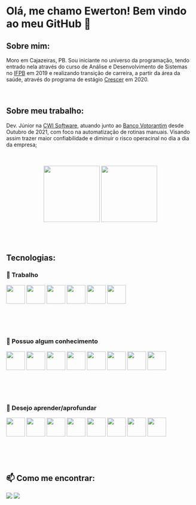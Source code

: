 # Olá, me chamo Ewerton! Bem vindo ao meu GitHub 👋
## Sobre mim:
Moro em Cajazeiras, PB. Sou iniciante no universo da programação, tendo entrado nela através do curso de Análise e Desenvolvimento de Sistemas no <a href='https://ifpb.edu.br/'>IFPB</a> em 2019 e realizando transição de carreira, a partir da área da saúde, através do programa de estágio <a href='https://crescer.cwi.com.br/'>Crescer</a> em 2020.
<br><br><br>
## Sobre meu trabalho:
Dev. Júnior na <a href='https://cwi.com.br/'>CWI Software</a>, atuando junto ao <a href='https://www.bv.com.br/'>Banco Votorantim</a> desde  Outubro de 2021, com foco na automatização de rotinas manuais. Visando assim trazer maior confiabilidade e diminuir o risco operacinal no dia a dia da empresa;
<br><br><br>
<div align='center'>
  <img height="150" src="https://github-readme-stats.vercel.app/api?username=ewertonmac&show_icons=true" />  <img height="150" src="https://github-readme-stats.vercel.app/api/top-langs/?username=ewertonmac&layout=compact" />
</div>
<br><br><br>

## Tecnologias:
### 🔭 Trabalho

<a href="https://git-scm.com/" target="_blank" title="Git"><img height="50" src="https://cdn.jsdelivr.net/gh/devicons/devicon/icons/git/git-original.svg" /></a>
<a href="https://bitbucket.org/" target="_blank" title="Bitbucket"><img height="50" src="https://cdn.jsdelivr.net/gh/devicons/devicon/icons/bitbucket/bitbucket-original-wordmark.svg" /></a>
<a href="https://docs.oracle.com/en/java/" target="_blank" title="Java"><img height="50" src="https://cdn.jsdelivr.net/gh/devicons/devicon/icons/java/java-original-wordmark.svg" /></a>
<a href="https://spring.io/" target="_blank" title="Spring framework"><img height="50" src="https://cdn.jsdelivr.net/gh/devicons/devicon/icons/spring/spring-original-wordmark.svg" /></a>
<a href="https://learn.microsoft.com/pt-br/sql" target="_blank" title="Microsoft SQL Server"><img height="50" src="https://cdn.jsdelivr.net/gh/devicons/devicon/icons/microsoftsqlserver/microsoftsqlserver-plain-wordmark.svg" /></a>
<a href="https://www.atlassian.com/br/software/jira" target="_blank" title="Jira"><img height="50" src="https://cdn.jsdelivr.net/gh/devicons/devicon/icons/jira/jira-original-wordmark.svg" /></a>

          
<br><br><br>
### 🚀 Possuo algum conhecimento
<a href="https://developer.mozilla.org/pt-BR/docs/Web/HTML" target="_blank" title="HTML5"><img height="50" src="https://cdn.jsdelivr.net/gh/devicons/devicon/icons/html5/html5-original-wordmark.svg" /></a>
<a href="https://developer.mozilla.org/pt-BR/docs/Web/CSS" target="_blank" title="CSS3"><img height="50" src="https://cdn.jsdelivr.net/gh/devicons/devicon/icons/css3/css3-original-wordmark.svg" /></a>
<a href="https://developer.mozilla.org/pt-BR/docs/Web/JavaScript" target="_blank" title="Javascript"><img height="50" src="https://cdn.jsdelivr.net/gh/devicons/devicon/icons/javascript/javascript-original.svg" /></a>
<a href="https://nodejs.org/en/docs/" target="_blank" title="Node.js"><img height="50" src="https://cdn.jsdelivr.net/gh/devicons/devicon/icons/nodejs/nodejs-original.svg" /></a>
<a href="https://pt-br.reactjs.org/" target="_blank" title="React"><img height="50" src="https://cdn.jsdelivr.net/gh/devicons/devicon/icons/react/react-original-wordmark.svg" /></a>
<a href="https://angular.io/docs" target="_blank" title="Angular"><img height="50" src="https://cdn.jsdelivr.net/gh/devicons/devicon/icons/angularjs/angularjs-original.svg" /></a>
<a href="https://www.postgresql.org/docs/" target="_blank" title="PostgreSQL"><img height="50" src="https://cdn.jsdelivr.net/gh/devicons/devicon/icons/postgresql/postgresql-plain.svg" /></a>
<a href="https://devcenter.heroku.com/categories/reference" target="_blank" title="Heroku"><img height="50" src="https://cdn.jsdelivr.net/gh/devicons/devicon/icons/heroku/heroku-original-wordmark.svg" /></a>
          
<br><br><br>
### 🌱 Desejo aprender/aprofundar

<a href="https://kubernetes.io/pt-br/docs/home/" target="_blank" title="Kubernetes"><img height="50" src="https://cdn.jsdelivr.net/gh/devicons/devicon/icons/kubernetes/kubernetes-plain-wordmark.svg" /></a>
<a href="https://cloud.google.com/docs?hl=pt-br" target="_blank" title="Google Cloud"><img height="50" src="https://cdn.jsdelivr.net/gh/devicons/devicon/icons/googlecloud/googlecloud-original.svg" /></a>
<a href="https://www.rabbitmq.com/" title="RabbitMQ"><img height="50" src="https://cdn.cdnlogo.com/logos/r/32/rabbitmq.svg" /></a>
<a href="https://kafka.apache.org/" target="_blank" title="Apache kafka"><img height="50" src="https://upload.wikimedia.org/wikipedia/commons/0/05/Apache_kafka.svg" /></a>
<a href="https://redis.io/docs/" target="_blank" title="Redis"><img height="50" src="https://cdn.jsdelivr.net/gh/devicons/devicon/icons/redis/redis-original-wordmark.svg" /></a>
<a href="https://cassandra.apache.org/doc/latest/" target="_blank" title="Apache Cassandra"><img height="50" src="https://upload.wikimedia.org/wikipedia/commons/thumb/5/5e/Cassandra_logo.svg/2560px-Cassandra_logo.svg.png" /></a>
<a href="https://www.mongodb.com/docs/" target="_blank" title="MongoDB"><img height="50" src="https://cdn.jsdelivr.net/gh/devicons/devicon/icons/mongodb/mongodb-original-wordmark.svg" /></a>
<a href="https://www.jenkins.io/doc/" target="_blank" title="Jenkins CD"><img height="50" src="https://cdn.jsdelivr.net/gh/devicons/devicon/icons/jenkins/jenkins-original.svg" /></a>

<br><br><br>
## 📫 Como me encontrar:

<a href="mailto:ewertoncz@gmail.com"><img src="https://img.shields.io/badge/Gmail-D14836?style=for-the-badge&logo=gmail&logoColor=white"/></a>    <a href="https://www.linkedin.com/in/ewertonmac/"><img src="https://img.shields.io/badge/LinkedIn-0077B5?style=for-the-badge&logo=linkedin&logoColor=white"/></a>

